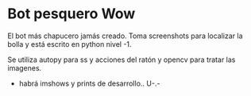 # Bot pesquero Wow

El bot más chapucero jamás creado. Toma screenshots para localizar la bolla y está escrito en python nivel -1.

Se utiliza autopy para ss y acciones del ratón y opencv para tratar las imagenes.

* habrá imshows y prints de desarrollo.. U-.-
